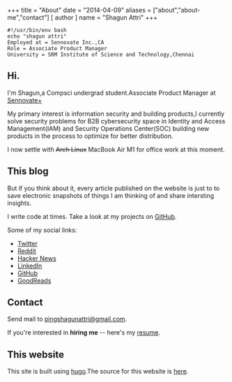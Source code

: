 +++
title = "About"
date = "2014-04-09"
aliases = ["about","about-me","contact"]
[ author ]
  name = "Shagun Attri"
+++

```console
#!/usr/bin/env bash
echo "shagun attri"
Employed at = Sennovate Inc.,CA
Role = Associate Product Manager
University = SRM Institute of Science and Technology,Chennai
```

## Hi.

I'm Shagun,a Compsci undergrad student.Associate Product Manager at [Sennovate+](https://plus.sennovate.com/)

My primary interest is information security and building products,I currently solve security problems for B2B cybersecurity space in Identity and Access Management(IAM) and Security Operations Center(SOC) building new products in the process to optimize for better distribution.

I now settle with ~~Arch Linux~~ MacBook Air M1 for office work at this moment.

## This blog

But if you think about it, every article published on the website is just to to save electronic snapshots of things I am thinking of and share intersting insights.

I write code at times. Take a look at my projects on
[GitHub](https://github.com/shagunattri).

Some of my social links:

- [Twitter](https://twitter.com/shagunattri_)
- [Reddit](https://www.reddit.com/u/shagunattri)
- [Hacker News](https://news.ycombinator.com/user?id=shagunattri)
- [LinkedIn](https://www.linkedin.com/in/shagunattri/)
- [GitHub](https://github.com/shagunattri)
- [GoodReads](https://www.goodreads.com/user/show/69167061-shagun-attri)

## Contact

Send mail to [pingshagunattri@gmail.com](mailto:pingshagunattri@gmail.com).

If you're interested in **hiring me** -- here's my
[resume](https://github.com/shagunattri/site/files/6100553/Shagun-Attri-Resume.pdf).

## This website

This site is built using [hugo](https://gohugo.io/).The source for this website is
[here](https://github.com/shagunattri/site).